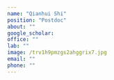 ```yaml
---
name: "Qianhui Shi"
position: "Postdoc"
about: ""
google_scholar: 
office: ""
lab: ""
image: /trv1h9pmzgs2ahggrix7.jpg
email: ""
phone: ""
---
```

